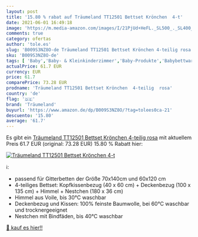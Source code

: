 ```yaml
---
layout: post
title: '15.80 % rabat auf Träumeland TT12501 Bettset Krönchen  4-t'
date: 2021-06-01 16:49:18
image: 'https://m.media-amazon.com/images/I/21PjUd+HeFL._SL500_._SL400_.jpg'
comments: true
category: ofertas
author: 'tole.es'
slug: 'B009S3NZ8O-de Träumeland TT12501 Bettset Krönchen 4-teilig rosa'
sku: 'B009S3NZ8O-de'
tags: [ 'Baby','Baby- & Kleinkinderzimmer','Baby-Produkte','Babybettwaren & -bettwäsche','Bettausstattung für Baby- & Kleinkinderzimmer','Bettwäsche-Sets für Babybetten','Zubehör für das Babybett','träumeland', ]
actualPrice: 61.7 EUR
currency: EUR
price: 61.7
comparePrice: 73.28 EUR
prodname: 'Träumeland TT12501 Bettset Krönchen  4-teilig  rosa'
country: 'de'
flag: '🇩🇪'
brand: 'Träumeland'
buyurl: 'https://www.amazon.de/dp/B009S3NZ8O/?tag=tolees0ca-21'
descuento: '15.80'
average: '61.7'
---
```


Es gibt ein [Träumeland TT12501 Bettset Krönchen  4-teilig  rosa](https://www.amazon.de/dp/B009S3NZ8O/?tag=tolees0ca-21) mit aktuellem Preis 61.7 EUR (original: 73.28 EUR) 15.80 % Rabatt hier:

[![Träumeland TT12501 Bettset Krönchen  4-t](https://m.media-amazon.com/images/I/21PjUd+HeFL._SL500_._SL400_.jpg)](https://www.amazon.de/dp/B009S3NZ8O/?tag=tolees0ca-21)

ℹ️:

- passend für Gitterbetten der Größe 70x140cm und 60x120 cm
- 4-teiliges Bettset: Kopfkissenbezug (40 x 60 cm) + Deckenbezug (100 x 135 cm) + Himmel + Nestchen (180 x 36 cm)
- Himmel aus Voile, bis 30°C waschbar
- Deckenbezug und Kissen: 100% feinste Baumwolle, bei 60°C waschbar und trocknergeeignet
- Nestchen mit Bindfäden, bis 40°C waschbar

[🛒 kauf es hier!!](https://www.amazon.de/dp/B009S3NZ8O/?tag=tolees0ca-21)

